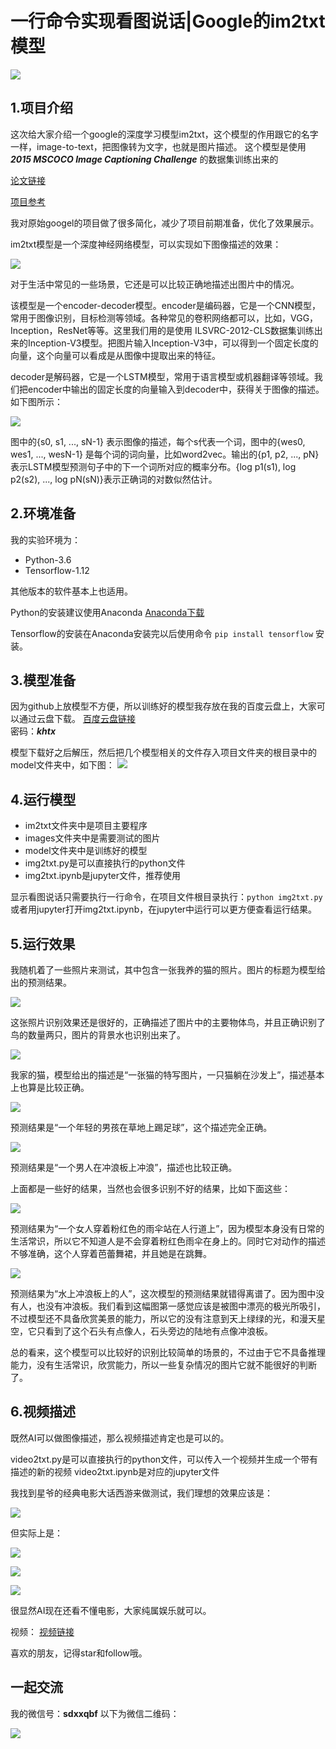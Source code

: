 # 一行命令实现看图说话|Google的im2txt模型

![](https://raw.githubusercontent.com/Qinbf/tf-model-zoo/master/README_IMG/01.jpg)
## 1.项目介绍

这次给大家介绍一个google的深度学习模型im2txt，这个模型的作用跟它的名字一样，image-to-text，把图像转为文字，也就是图片描述。
这个模型是使用 ***2015 MSCOCO Image Captioning Challenge*** 的数据集训练出来的

[论文链接](http://arxiv.org/abs/1609.06647)

[项目参考](https://github.com/tensorflow/models/tree/master/research/im2txt)

我对原始googel的项目做了很多简化，减少了项目前期准备，优化了效果展示。

im2txt模型是一个深度神经网络模型，可以实现如下图像描述的效果：

![](https://raw.githubusercontent.com/Qinbf/tf-model-zoo/master/im2txt-xlab/README_IMG/%E5%9B%BE%E7%89%871.png)

对于生活中常见的一些场景，它还是可以比较正确地描述出图片中的情况。

该模型是一个encoder-decoder模型。encoder是编码器，它是一个CNN模型，常用于图像识别，目标检测等领域。各种常见的卷积网络都可以，比如，VGG，Inception，ResNet等等。这里我们用的是使用 ILSVRC-2012-CLS数据集训练出来的Inception-V3模型。把图片输入Inception-V3中，可以得到一个固定长度的向量，这个向量可以看成是从图像中提取出来的特征。

decoder是解码器，它是一个LSTM模型，常用于语言模型或机器翻译等领域。我们把encoder中输出的固定长度的向量输入到decoder中，获得关于图像的描述。如下图所示：

![](https://raw.githubusercontent.com/Qinbf/tf-model-zoo/master/im2txt-xlab/README_IMG/%E5%9B%BE%E7%89%872.png)

图中的{s0, s1, ..., sN-1} 表示图像的描述，每个s代表一个词，图中的{wes0, wes1, ..., wesN-1} 是每个词的词向量，比如word2vec。输出的{p1, p2, ..., pN} 表示LSTM模型预测句子中的下一个词所对应的概率分布。{log p1(s1), log p2(s2), ..., log pN(sN)}表示正确词的对数似然估计。

## 2.环境准备
我的实验环境为：
+ Python-3.6
+ Tensorflow-1.12

其他版本的软件基本上也适用。

Python的安装建议使用Anaconda
[Anaconda下载](https://www.anaconda.com/download/#macos)

Tensorflow的安装在Anaconda安装完以后使用命令 `pip install tensorflow` 安装。

## 3.模型准备
因为github上放模型不方便，所以训练好的模型我存放在我的百度云盘上，大家可以通过云盘下载。
[百度云盘链接](https://pan.baidu.com/s/1nYlWBoOQjzgP5-GYfutMQA)    
密码：***khtx***

模型下载好之后解压，然后把几个模型相关的文件存入项目文件夹的根目录中的model文件夹中，如下图：
![](https://raw.githubusercontent.com/Qinbf/tf-model-zoo/master/im2txt-xlab/README_IMG/%E5%9B%BE%E7%89%872.1.png)

## 4.运行模型
+ im2txt文件夹中是项目主要程序
+ images文件夹中是需要测试的图片
+ model文件夹中是训练好的模型
+ img2txt.py是可以直接执行的python文件
+ img2txt.ipynb是jupyter文件，推荐使用

显示看图说话只需要执行一行命令，在项目文件根目录执行：`python img2txt.py`或者用jupyter打开img2txt.ipynb，在jupyter中运行可以更方便查看运行结果。

## 5.运行效果

我随机着了一些照片来测试，其中包含一张我养的猫的照片。图片的标题为模型给出的预测结果。

![](https://raw.githubusercontent.com/Qinbf/tf-model-zoo/master/im2txt-xlab/README_IMG/%E5%9B%BE%E7%89%873.png)

这张照片识别效果还是很好的，正确描述了图片中的主要物体鸟，并且正确识别了鸟的数量两只，图片的背景水也识别出来了。

![](https://raw.githubusercontent.com/Qinbf/tf-model-zoo/master/im2txt-xlab/README_IMG/%E5%9B%BE%E7%89%874.png)

我家的猫，模型给出的描述是“一张猫的特写图片，一只猫躺在沙发上”，描述基本上也算是比较正确。

![](https://raw.githubusercontent.com/Qinbf/tf-model-zoo/master/im2txt-xlab/README_IMG/%E5%9B%BE%E7%89%875.png)

预测结果是“一个年轻的男孩在草地上踢足球”，这个描述完全正确。

![](https://raw.githubusercontent.com/Qinbf/tf-model-zoo/master/im2txt-xlab/README_IMG/%E5%9B%BE%E7%89%876.png)

预测结果是“一个男人在冲浪板上冲浪”，描述也比较正确。

上面都是一些好的结果，当然也会很多识别不好的结果，比如下面这些：

![](https://raw.githubusercontent.com/Qinbf/tf-model-zoo/master/im2txt-xlab/README_IMG/%E5%9B%BE%E7%89%877.png)

预测结果为“一个女人穿着粉红色的雨伞站在人行道上”，因为模型本身没有日常的生活常识，所以它不知道人是不会穿着粉红色雨伞在身上的。同时它对动作的描述不够准确，这个人穿着芭蕾舞裙，并且她是在跳舞。

![](https://raw.githubusercontent.com/Qinbf/tf-model-zoo/master/im2txt-xlab/README_IMG/%E5%9B%BE%E7%89%878.png)

预测结果为“水上冲浪板上的人”，这次模型的预测结果就错得离谱了。因为图中没有人，也没有冲浪板。我们看到这幅图第一感觉应该是被图中漂亮的极光所吸引，不过模型还不具备欣赏美景的能力，所以它的没有注意到天上绿绿的光，和漫天星空，它只看到了这个石头有点像人，石头旁边的陆地有点像冲浪板。

总的看来，这个模型可以比较好的识别比较简单的场景的，不过由于它不具备推理能力，没有生活常识，欣赏能力，所以一些复杂情况的图片它就不能很好的判断了。

## 6.视频描述
既然AI可以做图像描述，那么视频描述肯定也是可以的。

video2txt.py是可以直接执行的python文件，可以传入一个视频并生成一个带有描述的新的视频
video2txt.ipynb是对应的jupyter文件

我找到星爷的经典电影大话西游来做测试，我们理想的效果应该是：

![](https://raw.githubusercontent.com/Qinbf/tf-model-zoo/master/im2txt-xlab/README_IMG/%E5%9B%BE%E7%89%879.png)

但实际上是：

![](https://raw.githubusercontent.com/Qinbf/tf-model-zoo/master/im2txt-xlab/README_IMG/10.png)

![](https://raw.githubusercontent.com/Qinbf/tf-model-zoo/master/im2txt-xlab/README_IMG/11.png)

![](https://raw.githubusercontent.com/Qinbf/tf-model-zoo/master/im2txt-xlab/README_IMG/12.png)

很显然AI现在还看不懂电影，大家纯属娱乐就可以。

视频：
[视频链接](https://v.qq.com/x/page/e08041dvk23.html)

喜欢的朋友，记得star和follow哦。

## 一起交流
我的微信号：**sdxxqbf**
以下为微信二维码：

![](https://raw.githubusercontent.com/Qinbf/tf-model-zoo/master/README_IMG/02.png)
